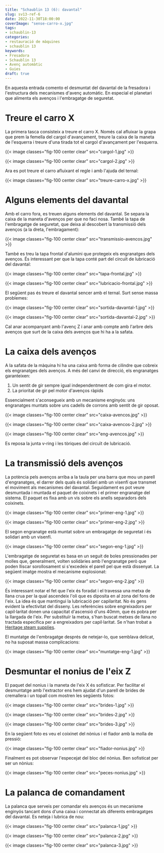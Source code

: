 ```yaml
---
title: "Schaublin 13 (6): davantal"
slug: sv13-ref-6
date: 2022-11-30T18:00:00
coverImage: "sense-carro-x.jpg"
tags:
- schaublin-13
categories:
- restauració de màquines
- schaublin 13
keywords:
- Fresadora
- Schaublin 13
- Avenç automàtic
- Guies
draft: true
---
```


En aquesta entrada comento el desmuntat del davantal de la fresadora i
l'estructura dels mecanismes d'avenç automàtic. En especial el
planetari que alimenta els avenços i l'embragatge de seguretat.

<!--more-->

# Treure el carro X

La primera tasca consisteix a treure el carro X. Només cal afluixar la
grapa que prem la femella del cargol d'avançament, treure la caixa de
la maneta de l'esquerra i treure d'una tirada tot el cargol
d'avançament per l'esquerra.

{{< image classes="fig-100 center clear" src="cargol-1.jpg" >}}

{{< image classes="fig-100 center clear" src="cargol-2.jpg" >}}

Ara es pot treure el carro afluixant el regle i amb l'ajuda del
ternal:

{{< image classes="fig-100 center clear" src="treure-carro-x.jpg" >}}


# Alguns elements del davantal

Amb el carro fora, es treuen alguns elements del davantal. Se separa
la caixa de la maneta d'avenços per que no faci nosa. També la tapa de
l'embragatge de seguretat, que deixa al descobert la transmissió dels
avenços (a la dreta, l'embragament):

{{< image classes="fig-100 center clear" src="transmissio-avencos.jpg" >}}

També es treu la tapa frontal d'alumini que protegeix els engranatges
dels avenços. És interessant per que la tapa conté part del circuït de
lubricació del davantal:

{{< image classes="fig-100 center clear" src="tapa-frontal.jpg" >}}

{{< image classes="fig-100 center clear" src="lubricacio-frontal.jpg" >}}

El següent pas és treure el davantal sencer amb el ternal. Surt sense
massa problemes:

{{< image classes="fig-100 center clear" src="sortida-davantal-1.jpg" >}}

{{< image classes="fig-100 center clear" src="sortida-davantal-2.jpg" >}}

Cal anar acompanyant amb l'avenç Z i anar amb compte amb l'arbre dels
avenços que surt de la caixa dels avenços que hi ha a la safata.


# La caixa dels avenços

A la safata de la màquina hi ha una caixa amb forma de cilindre que
cobreix els engranatges dels avenços. A més del canvi de direcció, els
engranatges garanteixen:

1. Un sentit de gir sempre igual independentment de com gira el motor.
2. La prioritat de gir pel motor d'avenços ràpids

Essencialment s'aconsegueix amb un mecanisme enginyós: uns engranatges
muntats sobre uns cadells de corrons amb sentit de gir oposat.

{{< image classes="fig-100 center clear" src="caixa-avencos.jpg" >}}

{{< image classes="fig-100 center clear" src="caixa-avencos-2.jpg" >}}

{{< image classes="fig-100 center clear" src="eng-avencos.jpg" >}}

Es reposa la junta v-ring i les tòriques del circuït de lubricació.


# La transmissió dels avenços

La potència pels avenços arriba a la taula per una barra que mou un
parell d'engranatges, el darrer dels quals és solidari amb un visenfí
que transmet el moviment als mecanismes del davantal. Seguidament es
pot veure desmuntada i muntada el paquet de coixinets i el primer
engranatge del sistema. El paquet es fixa amb un vis sobre els anells
separadors dels coixinets.

{{< image classes="fig-100 center clear" src="primer-eng-1.jpg" >}}

{{< image classes="fig-100 center clear" src="primer-eng-2.jpg" >}}

El segon engranatge està muntat sobre un embragatge de seguretat i és
solidari amb un visenfí.

{{< image classes="fig-100 center clear" src="segon-eng-1.jpg" >}}

L'embragatge de seguretat es basa en un seguit de boles pressionades
per molles que, generalment, volten solidàries amb l'engranatge però
que poden lliscar sorollosament si s'excedeix el parell pel que està
dissenyat. La següent imatge mostra el mecanisme explosionat:

{{< image classes="fig-100 center clear" src="segon-eng-2.jpg" >}}

És interessant notar el fet que l'eix és foradat i el travessa una
metxa de llana crua per la qual ascendeix l'oli que es diposita en al
zona del fons de l'eix. La idea és que mantingui la lubricació per
capilaritat. No és gens evident la efectivitat del disseny. Les
referències sobre engreixadors per capil·laritat donen una capacitat
d'ascensió d'uns 40mm, que és pobra per la llargada de l'eix. Per
substituïr la metxa, s'han buscat metxes de llana no tractada
específica per a engreixadors per capil·laritat. Se n'han trobat a
[Heritage steam
supplies](https://www.heritagesteamsupplies.co.uk/worsted-wool-lubricator-kit.html).

El muntatge de l'embragatge després de netejar-lo, que semblava
delicat, no ha suposat massa complicacions:

{{< image classes="fig-100 center clear" src="muntatge-eng-1.jpg" >}}


# Desmuntar el nonius de l'eix Z

El paquet del nonius i la maneta de l'eix X és sofisticar. Per
facilitar el desmuntatge amb l'extractor ens hem ajudat d'un parell de
brides de cremallera i un topall com mostren les següents fotos:

{{< image classes="fig-100 center clear" src="brides-1.jpg" >}}

{{< image classes="fig-100 center clear" src="brides-2.jpg" >}}

{{< image classes="fig-100 center clear" src="brides-3.jpg" >}}

En la següent foto es veu el coixinet del nònius i el fiador amb la
molla de pressió:

{{< image classes="fig-100 center clear" src="fiador-nonius.jpg" >}}

Finalment es pot observar l'especejat del bloc del nònius. Ben
sofisticat per ser un nònius:

{{< image classes="fig-100 center clear" src="peces-nonius.jpg" >}}


# La palanca de comandament

La palanca que serveis per comandar els avenços és un mecanisme
enginyós tancant dons d'una caixa i connectat als diferents
embragatges del davantal. Es neteja i lubrica de nou:

{{< image classes="fig-100 center clear" src="palanca-1.jpg" >}}

{{< image classes="fig-100 center clear" src="palanca-2.jpg" >}}

{{< image classes="fig-100 center clear" src="palanca-3.jpg" >}}
